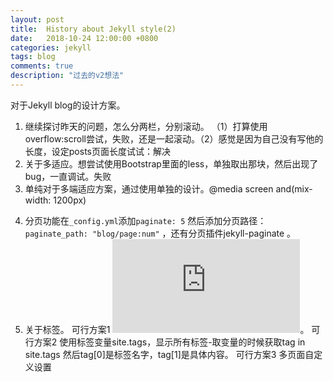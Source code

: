 ```yaml
---
layout: post
title:  History about Jekyll style(2)
date:   2018-10-24 12:00:00 +0800
categories: jekyll
tags: blog
comments: true
description: "过去的v2想法"
---
```

 对于Jekyll blog的设计方案。
1. 继续探讨昨天的问题，怎么分两栏，分别滚动。 （1）打算使用overflow:scroll尝试，失败，还是一起滚动。（2）感觉是因为自己没有写他的长度，设定posts页面长度试试：解决
2. 关于多适应。想尝试使用Bootstrap里面的less，单独取出那块，然后出现了bug，一直调试。失败
3. 单纯对于多端适应方案，通过使用单独的设计。@media screen and(mix-width: 1200px)
<!-- more -->
4. 分页功能在`_config.yml`添加`paginate: 5`  然后添加分页路径：`paginate_path: "blog/page:num"` ，还有分页插件jekyll-paginate
。
5. 关于标签。 可行方案1 ![Jekyll设置API统计文章数据](https://blog.fooleap.org/jekyll-tags-page.html)。 可行方案2 使用标签变量site.tags，显示所有标签-取变量的时候获取tag in site.tags 然后tag[0]是标签名字，tag[1]是具体内容。 可行方案3 多页面自定义设置
